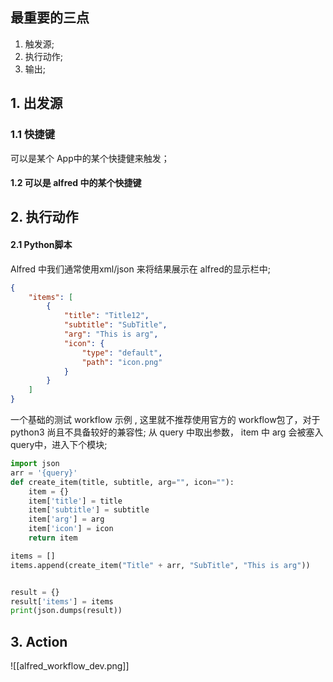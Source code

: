 ## 最重要的三点
1. 触发源;
2. 执行动作;
3. 输出;

## 1. 出发源
### 1.1 快捷键
可以是某个 App中的某个快捷健来触发；
#### 1.2 可以是 alfred 中的某个快捷键

## 2. 执行动作
#### 2.1 Python脚本
Alfred 中我们通常使用xml/json 来将结果展示在 alfred的显示栏中;
```json
{
    "items": [
        {
            "title": "Title12",
            "subtitle": "SubTitle",
            "arg": "This is arg",
            "icon": {
                "type": "default",
                "path": "icon.png"
            }
        }
    ]
}

```

一个基础的测试 workflow 示例 , 这里就不推荐使用官方的 workflow包了，对于 python3 尚且不具备较好的兼容性; 
从 query 中取出参数， item 中 arg 会被塞入 query中，进入下个模块;  
``` python
import json
arr = '{query}'
def create_item(title, subtitle, arg="", icon=""):
    item = {}
    item['title'] = title
    item['subtitle'] = subtitle
    item['arg'] = arg
    item['icon'] = icon
    return item

items = []
items.append(create_item("Title" + arr, "SubTitle", "This is arg"))


result = {}
result['items'] = items
print(json.dumps(result))

```


## 3. Action 
![[alfred_workflow_dev.png]]